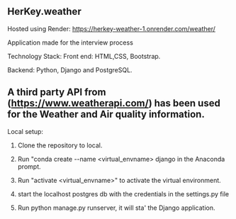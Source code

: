 HerKey.weather
--------------

Hosted using Render: https://herkey-weather-1.onrender.com/weather/

Application made for the interview process

Technology Stack:
Front end: HTML,CSS, Bootstrap.

Backend:
Python, Django and PostgreSQL.

A third party API from (https://www.weatherapi.com/) has been used for the Weather and Air quality information.
---------------------------------------------------------------------------------------------------------------

Local setup:

1) Clone the repository to local.

2) Run "conda create --name <virtual_envname> django in the Anaconda prompt.

3) Run "activate <virtual_envname>" to activate the virtual environment.

4) start the localhost postgres db with the credentials in the settings.py file

5) Run python manage.py runserver, it will sta' the Django application.
